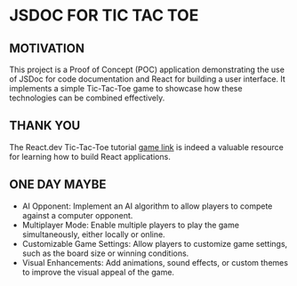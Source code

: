 # JSDOC FOR TIC TAC TOE

## MOTIVATION

This project is a Proof of Concept (POC) application demonstrating the use of JSDoc for code documentation and React for building a user interface. It implements a simple Tic-Tac-Toe game to showcase how these technologies can be combined effectively.

## THANK YOU

The React.dev Tic-Tac-Toe tutorial [game link](https://react.dev/learn/tutorial-tic-tac-toe) is indeed a valuable resource for learning how to build React applications.

## ONE DAY MAYBE

- AI Opponent: Implement an AI algorithm to allow players to compete against a computer opponent.
- Multiplayer Mode: Enable multiple players to play the game simultaneously, either locally or online.
- Customizable Game Settings: Allow players to customize game settings, such as the board size or winning conditions.
- Visual Enhancements: Add animations, sound effects, or custom themes to improve the visual appeal of the game.
